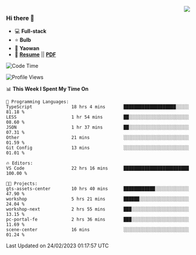 <img align="right" src="https://github-readme-stats.vercel.app/api?username=LolipopJ&show_icons=true&count_private=true&hide_title=true&include_all_commits=true&theme=vue">

### Hi there 👋

- :computer: **Full-stack**
- :star: **Bulb**
- :pill: **Yaowan**
- :milky_way: [**Resume**](https://lolipopj.github.io/resume/) || [**PDF**](https://cdn.jsdelivr.net/gh/lolipopj/resume/export/resume-en.pdf)

<!--START_SECTION:waka-->
![Code Time](http://img.shields.io/badge/Code%20Time-986%20hrs%2036%20mins-blue)

![Profile Views](http://img.shields.io/badge/Profile%20Views-9-blue)

📊 **This Week I Spent My Time On** 

```text
💬 Programming Languages: 
TypeScript               18 hrs 4 mins       ████████████████████░░░░░   81.18 % 
LESS                     1 hr 54 mins        ██░░░░░░░░░░░░░░░░░░░░░░░   08.60 % 
JSON                     1 hr 37 mins        ██░░░░░░░░░░░░░░░░░░░░░░░   07.31 % 
Other                    21 mins             ░░░░░░░░░░░░░░░░░░░░░░░░░   01.59 % 
Git Config               13 mins             ░░░░░░░░░░░░░░░░░░░░░░░░░   01.01 % 

🔥 Editors: 
VS Code                  22 hrs 16 mins      █████████████████████████   100.00 % 

🐱‍💻 Projects: 
gts-assets-center        10 hrs 40 mins      ████████████░░░░░░░░░░░░░   47.90 % 
workshop                 5 hrs 21 mins       ██████░░░░░░░░░░░░░░░░░░░   24.04 % 
workshop-next            2 hrs 55 mins       ███░░░░░░░░░░░░░░░░░░░░░░   13.15 % 
pc-portal-fe             2 hrs 36 mins       ███░░░░░░░░░░░░░░░░░░░░░░   11.69 % 
scene-center             16 mins             ░░░░░░░░░░░░░░░░░░░░░░░░░   01.24 % 
```


 Last Updated on 24/02/2023 01:17:57 UTC
<!--END_SECTION:waka-->
